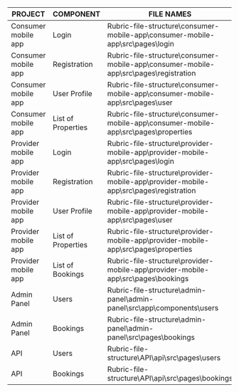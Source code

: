 | PROJECT             | COMPONENT          | FILE NAMES  |
|---------------------|--------------------|--------------------------------------------------------------------------------------|
| Consumer mobile app | Login              |  Rubric-file-structure\consumer-mobile-app\consumer-mobile-app\src\pages\login       |
| Consumer mobile app | Registration       | Rubric-file-structure\consumer-mobile-app\consumer-mobile-app\src\pages\registration |
| Consumer mobile app | User Profile       | Rubric-file-structure\consumer-mobile-app\consumer-mobile-app\src\pages\user         |
| Consumer mobile app | List of Properties | Rubric-file-structure\consumer-mobile-app\consumer-mobile-app\src\pages\properties   |
| Provider mobile app | Login              | Rubric-file-structure\provider-mobile-app\provider-mobile-app\src\pages\login        |
| Provider mobile app | Registration       | Rubric-file-structure\provider-mobile-app\provider-mobile-app\src\pages\registration |
| Provider mobile app | User Profile       | Rubric-file-structure\provider-mobile-app\provider-mobile-app\src\pages\user         |
| Provider mobile app | List of Properties | Rubric-file-structure\provider-mobile-app\provider-mobile-app\src\pages\properties   |
| Provider mobile app | List of Bookings   | Rubric-file-structure\provider-mobile-app\provider-mobile-app\src\pages\bookings     |
| Admin Panel         | Users              | Rubric-file-structure\admin-panel\admin-panel\src\app\components\users               |
| Admin Panel         | Bookings           | Rubric-file-structure\admin-panel\admin-panel\src\pages\bookings                     |
| API                 | Users              | Rubric-file-structure\API\api\src\pages\users                                        |
| API                 | Bookings           | Rubric-file-structure\API\api\src\pages\bookings                                     |